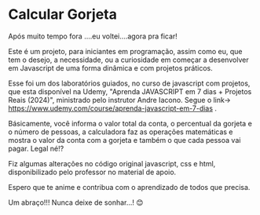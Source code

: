 # Calcular Gorjeta
 
Após muito tempo fora ....eu voltei....agora pra ficar!

Este é um projeto, para iniciantes em programação, assim como eu, que tem o desejo, a necessidade, ou a curiosidade em começar a desenvolver em Javascript de uma forma dinâmica e com projetos práticos.

Esse foi um dos laboratórios guiados, no curso de javascript com projetos, que esta disponível na Udemy, "Aprenda JAVASCRIPT em 7 dias + Projetos Reais (2024)", ministrado pelo instrutor Andre Iacono. Segue o link-> https://www.udemy.com/course/aprenda-javascript-em-7-dias .

Básicamente, você informa o valor total da conta, o percentual da gorjeta e o número de pessoas, a calculadora faz as
operações matemáticas e mostra o valor da conta com a gorjeta e também o que cada pessoa vai pagar. Legal né!?

Fiz algumas alterações no código original javascript, css e html, disponibilizado pelo professor no material de apoio.

Espero que te anime e contribua com o aprendizado de todos que precisa.

Um abraço!!! Nunca deixe de sonhar...! 
😊
